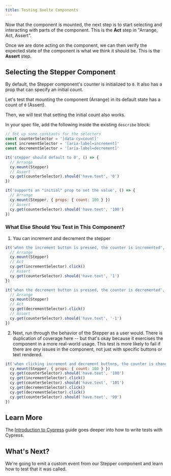 ```yaml
---
title: Testing Svelte Components
---
```


Now that the component is mounted, the next step is to start selecting and
interacting with parts of the component. This is the **Act** step in "Arrange,
Act, Assert".

Once we are done acting on the component, we can then verify the expected state
of the component is what we think it should be. This is the **Assert** step.

## Selecting the Stepper Component

By default, the Stepper component's counter is initialized to `0`. It also has a
prop that can specify an initial count.

Let's test that mounting the component (Arrange) in its default state has a
count of `0` (Assert).

Then, we will test that setting the initial count also works.

In your spec file, add the following inside the existing `describe` block:

<code-group>
<code-block label="Stepper.cy.js" active>

```js
// Set up some constants for the selectors
const counterSelector = '[data-cy=count]'
const incrementSelector = '[aria-label=increment]'
const decrementSelector = '[aria-label=decrement]'

it('stepper should default to 0', () => {
  // Arrange
  cy.mount(Stepper)
  // Assert
  cy.get(counterSelector).should('have.text', '0')
})

it('supports an "initial" prop to set the value', () => {
  // Arrange
  cy.mount(Stepper, { props: { count: 100 } })
  // Assert
  cy.get(counterSelector).should('have.text', '100')
})
```

</code-block>
</code-group>

### What Else Should You Test in This Component?

1. You can increment and decrement the stepper

<code-group>
<code-block label="Stepper.cy.js" active>

```js
it('when the increment button is pressed, the counter is incremented', () => {
  // Arrange
  cy.mount(Stepper)
  // Act
  cy.get(incrementSelector).click()
  // Assert
  cy.get(counterSelector).should('have.text', '1')
})

it('when the decrement button is pressed, the counter is decremented', () => {
  // Arrange
  cy.mount(Stepper)
  // Act
  cy.get(decrementSelector).click()
  // Assert
  cy.get(counterSelector).should('have.text', '-1')
})
```

</code-block>
</code-group>

2. Next, run through the behavior of the Stepper as a user would. There is
   duplication of coverage here -- but that's okay because it exercises the
   component in a more real-world usage. This test is more likely to fail if
   there are _any_ issues in the component, not just with specific buttons or
   text rendered.

<code-group>
<code-block label="Stepper.cy.js" active>

```js
it('when clicking increment and decrement buttons, the counter is changed as expected', () => {
  cy.mount(Stepper, { props: { count: 100 } })
  cy.get(counterSelector).should('have.text', '100')
  cy.get(incrementSelector).click()
  cy.get(counterSelector).should('have.text', '101')
  cy.get(decrementSelector).click()
  cy.get(decrementSelector).click()
  cy.get(counterSelector).should('have.text', '99')
})
```

</code-block>
</code-group>

## Learn More

The [Introduction to Cypress](/guides/core-concepts/introduction-to-cypress)
guide goes deeper into how to write tests with Cypress.

## What's Next?

We're going to emit a custom event from our Stepper component and learn how to
test that it was called.

<NavGuide prev="/guides/component-testing/mounting-svelte" next="/guides/component-testing/events-svelte" />
